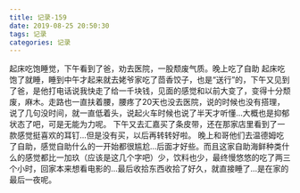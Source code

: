 ```yaml
---
title: 记录-159
date: 2019-08-25 20:50:30
tags: 记录
categories: 记录
---
```

起床吃饱睡觉，下午看到了爸，劝去医院，一股颓废气质。晚上吃了自助
起床吃饱了就睡，睡到中午才起来就去姥爷家吃了茴香饺子，也是“送行”的，下午又见到了爸，是他打电话说我快走了给一千块钱，见面的感觉和以前大变了，变得十分颓废，麻木。走路也一直扶着腰，腰疼了20天也没去医院，说的时候也没有搭理，说了几句没时间，就一直低着头，说起火车时候也说了半天才听懂...大概也是抑郁状态了吧，可是无能为力呢。
下午又去汇嘉买了条皮带，还在那家店里看到了一款感觉挺喜欢的耳钉...但是没有买，以后再转转好啦。
晚上和哥他们去温德姆吃了自助，感觉自助什么的一开始都很尴尬...后面才好些。而且这家自助海鲜种类什么的感觉都比一加玖（应该是这几个字吧）少，饮料也少，最终慢悠悠的吃了两三个小时，回家本来想看电影的...最后收拾东西收拾了好久，就直接睡了…是在家的最后一夜呢。